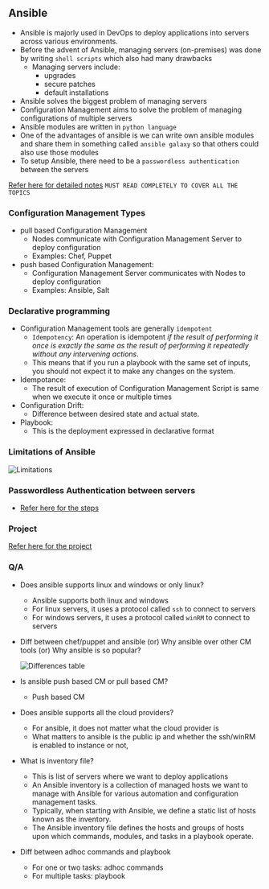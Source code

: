 Ansible
-------

* Ansible is majorly used in DevOps to deploy applications into servers across various environments.
* Before the advent of Ansible, managing servers (on-premises) was done by writing `shell scripts` which also had many drawbacks
    * Managing servers include:
        * upgrades
        * secure patches
        * default installations
* Ansible solves the biggest problem of managing servers
* Configuration Management aims to solve the problem of managing configurations of multiple servers
* Ansible modules are written in `python language`
* One of the advantages of ansible is we can write own ansible modules and share them in something called `ansible galaxy` so that others could also use those modules
* To setup Ansible, there need to be a `passwordless authentication` between the servers

[Refer here for detailed notes](https://directdevops.blog/2023/10/03/devops-classroomnotes-03-oct-2023/) `MUST READ COMPLETELY TO COVER ALL THE TOPICS`


### Configuration Management Types

* pull based Configuration Management
    * Nodes communicate with Configuration Management Server to deploy configuration
    * Examples: Chef, Puppet
* push based Configuration Management:
    * Configuration Management Server communicates with Nodes to deploy configuration
    * Examples: Ansible, Salt

### Declarative programming

* Configuration Management tools are generally `idempotent`
    * `Idempotency`: An operation is idempotent _if the result of performing it once is exactly the same as the result of performing it repeatedly without any intervening actions_.
    * This means that if you run a playbook with the same set of inputs, you should not expect it to make any changes on the system.
* Idempotance: 
    * The result of execution of Configuration Management Script is same when we execute it once or multiple times
* Configuration Drift: 
    * Difference between desired state and actual state.
* Playbook:
    * This is the deployment expressed in declarative format

### Limitations of Ansible

![Limitations](https://cdn.ttgtmedia.com/rms/onlineImages/networking-4_limitations_of_ansible-f_mobile.png)


### Passwordless Authentication between servers

* [Refer here for the steps](https://directdevops.blog/2024/02/22/devops-classroom-notes-22-feb-2024/)


### Project

[Refer here for the project](https://directdevops.blog/2023/10/21/devops-classroom-notes-21-oct-2023-2/)

### Q/A

* Does ansible supports linux and windows or only linux?
    * Ansible supports both linux and windows
    * For linux servers, it uses a protocol called `ssh` to connect to servers
    * For windows servers, it uses a protocol called `winRM` to connect to servers

* Diff between chef/puppet and ansible (or) Why ansible over other CM tools (or) Why ansible is so popular?

    ![Differences table](https://www.veritis.com/wp-content/uploads/Infographics/chef-vs-puppet-vs-ansible-what-are-the-differences-it-infographic.png)

* Is ansible push based CM or pull based CM?
    * Push based CM

* Does ansible supports all the cloud providers?
    * For ansible, it does not matter what the cloud provider is
    * What matters to ansible is the public ip and whether the ssh/winRM is enabled to instance or not,

* What is inventory file?
    * This is list of servers where we want to deploy applications
    * An Ansible inventory is a collection of managed hosts we want to manage with Ansible for various automation and configuration management tasks.
    * Typically, when starting with Ansible, we define a static list of hosts known as the inventory.
    * The Ansible inventory file defines the hosts and groups of hosts upon which commands, modules, and tasks in a playbook operate. 

* Diff between adhoc commands and playbook
    * For one or two tasks: adhoc commands
    * For multiple tasks: playbook